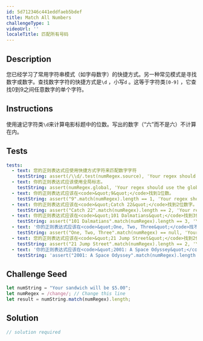 ```yaml
---
id: 5d712346c441eddfaeb5bdef
title: Match All Numbers
challengeType: 1
videoUrl: ''
localeTitle: 匹配所有号码
---
```


## Description
<section id="description">您已经学习了常用字符串模式（如字母数字）的快捷方式。另一种常见模式是寻找数字或数字。查找数字字符的快捷方式是<code>\d</code> ，小写<code>d</code> 。这等于字符类<code>[0-9]</code> ，它查找0到9之间任意数字的单个字符。 </section>

## Instructions
<section id="instructions">使用速记字符类<code>\d</code>来计算电影标题中的位数。写出的数字（“六”而不是六）不计算在内。 </section>

## Tests
<section id='tests'>

```yml
tests:
  - text: 您的正则表达式应使用快捷方式字符来匹配数字字符
    testString: assert(/\\d/.test(numRegex.source), 'Your regex should use the shortcut character to match digit characters');
  - text: 你的正则表达式应该使用全局标志。
    testString: assert(numRegex.global, 'Your regex should use the global flag.');
  - text: 你的正则表达式应该在<code>&quot;9&quot;</code>找到1位数。
    testString: assert("9".match(numRegex).length == 1, 'Your regex should find 1 digit in <code>"9"</code>.');
  - text: 你的正则表达式应该在<code>&quot;Catch 22&quot;</code>找到2位数字。
    testString: assert("Catch 22".match(numRegex).length == 2, 'Your regex should find 2 digits in <code>"Catch 22"</code>.');
  - text: 你的正则表达式应该在<code>&quot;101 Dalmatians&quot;</code>找到3位数字。
    testString: assert("101 Dalmatians".match(numRegex).length == 3, 'Your regex should find 3 digits in <code>"101 Dalmatians"</code>.');
  - text: '你的正则表达式应该在<code>&quot;One, Two, Three&quot;</code>找不到数字。'
    testString: assert("One, Two, Three".match(numRegex) == null, 'Your regex should find no digits in <code>"One, Two, Three"</code>.');
  - text: 您的正则表达式应该在<code>&quot;21 Jump Street&quot;</code>找到2位数字。
    testString: assert("21 Jump Street".match(numRegex).length == 2, 'Your regex should find 2 digits in <code>"21 Jump Street"</code>.');
  - text: '你的正则表达式应该在<code>&quot;2001: A Space Odyssey&quot;</code>找到4位数字。'
    testString: 'assert("2001: A Space Odyssey".match(numRegex).length == 4, ''Your regex should find 4 digits in <code>"2001: A Space Odyssey"</code>.'');'

```

</section>

## Challenge Seed
<section id='challengeSeed'>

<div id='js-seed'>

```js
let numString = "Your sandwich will be $5.00";
let numRegex = /change/; // Change this line
let result = numString.match(numRegex).length;

```

</div>



</section>

## Solution
<section id='solution'>

```js
// solution required
```
</section>
